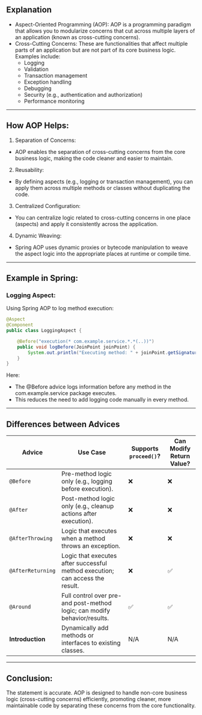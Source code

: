 ## Explanation
- Aspect-Oriented Programming (AOP): AOP is a programming paradigm that allows you to modularize concerns that cut across multiple layers of an application (known as cross-cutting concerns). 
- Cross-Cutting Concerns: These are functionalities that affect multiple parts of an application but are not part of its core business logic. Examples include:
  - Logging 
  - Validation 
  - Transaction management
  - Exception handling
  - Debugging
  - Security (e.g., authentication and authorization)
  - Performance monitoring
---
## How AOP Helps:
1. Separation of Concerns:
- AOP enables the separation of cross-cutting concerns from the core business logic, making the code cleaner and easier to maintain.
2. Reusability:
- By defining aspects (e.g., logging or transaction management), you can apply them across multiple methods or classes without duplicating the code.
3. Centralized Configuration:
- You can centralize logic related to cross-cutting concerns in one place (aspects) and apply it consistently across the application.
4. Dynamic Weaving:
- Spring AOP uses dynamic proxies or bytecode manipulation to weave the aspect logic into the appropriate places at runtime or compile time.
---
## Example in Spring:
### Logging Aspect:
Using Spring AOP to log method execution:
```java
@Aspect
@Component
public class LoggingAspect {

    @Before("execution(* com.example.service.*.*(..))")
    public void logBefore(JoinPoint joinPoint) {
        System.out.println("Executing method: " + joinPoint.getSignature().getName());
    }
}
```
Here:
- The @Before advice logs information before any method in the com.example.service package executes.
- This reduces the need to add logging code manually in every method.
---
## Differences between Advices
| **Advice**         | **Use Case**                                                                 | **Supports `proceed()`?** | **Can Modify Return Value?** |
|---------------------|-----------------------------------------------------------------------------|---------------------------|-----------------------------|
| `@Before`          | Pre-method logic only (e.g., logging before execution).                     | ❌                        | ❌                          |
| `@After`           | Post-method logic only (e.g., cleanup actions after execution).             | ❌                        | ❌                          |
| `@AfterThrowing`   | Logic that executes when a method throws an exception.                     | ❌                        | ❌                          |
| `@AfterReturning`  | Logic that executes after successful method execution; can access the result. | ❌                        | ✅                          |
| `@Around`          | Full control over pre- and post-method logic; can modify behavior/results.  | ✅                        | ✅                          |
| **Introduction**     | Dynamically add methods or interfaces to existing classes.                  | N/A                       | N/A                         |
---
## Conclusion:
The statement is accurate. AOP is designed to handle non-core business logic (cross-cutting concerns) efficiently, promoting cleaner, more maintainable code by separating these concerns from the core functionality.